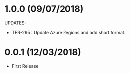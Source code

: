 # 1.0.0 (09/07/2018)

UPDATES:

  * TER-295 : Update Azure Regions and add short format.

# 0.0.1 (12/03/2018)

  * First Release
